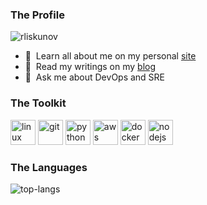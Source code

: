 <h3 align="left">The Profile</h3>
<p align="left"> 
 <img src="https://komarev.com/ghpvc/?username=rliskunov" alt="rliskunov" /> 
</p>

- 👾 &nbsp;Learn all about me on my personal [site](https://rliskunov.github.io)
- 👀 &nbsp;Read my writings on my [blog](https://rliskunov.github.io)
- 💭 &nbsp;Ask me about DevOps and SRE


<h3 align="left">The Toolkit</h3>
<p align="left">
 <img src="https://www.vectorlogo.zone/logos/linux/linux-icon.svg" alt="linux" width="40" height="40"/> 
 <img src="https://www.vectorlogo.zone/logos/git-scm/git-scm-icon.svg" alt="git" width="40" height="40"/> 
 <img src="https://www.vectorlogo.zone/logos/python/python-icon.svg" alt="python" width="40" height="40"/> 
 <img src="https://www.vectorlogo.zone/logos/amazon_aws/amazon_aws-icon.svg" alt="aws" width="40" height="40"/> 
 <img src="https://www.vectorlogo.zone/logos/docker/docker-icon.svg" alt="docker" width="40" height="40"/> 
 <img src="https://www.vectorlogo.zone/logos/nodejs/nodejs-icon.svg" alt="nodejs" width="40" height="40"/> 
</p>

<h3 align="left">The Languages</h3>
<p>
 <img align="center" src="https://github-readme-stats.vercel.app/api/top-langs/?username=rliskunov&layout=compact&hide=html" alt="top-langs" />
</p>
